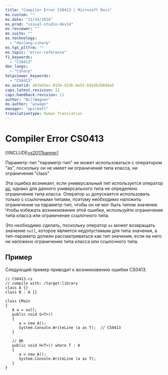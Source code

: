 ```yaml
---
title: "Compiler Error CS0413 | Microsoft Docs"
ms.custom: ""
ms.date: "11/24/2016"
ms.prod: "visual-studio-dev14"
ms.reviewer: ""
ms.suite: ""
ms.technology: 
  - "devlang-csharp"
ms.tgt_pltfrm: ""
ms.topic: "error-reference"
f1_keywords: 
  - "CS0413"
dev_langs: 
  - "CSharp"
helpviewer_keywords: 
  - "CS0413"
ms.assetid: a01bd1ec-015b-433b-be55-b91db268d6a5
caps.latest.revision: 11
caps.handback.revision: 11
author: "BillWagner"
ms.author: "wiwagn"
manager: "wpickett"
translationtype: Human Translation
---
```

# Compiler Error CS0413
[!INCLUDE[vs2017banner](../../../csharp/includes/vs2017banner.md)]

Параметр\-тип "параметр\-тип" не может использоваться с оператором "as", поскольку он не имеет ни ограничений типа класса, ни ограничения "class"  
  
 Эта ошибка возникает, если универсальный тип используется оператор [as](../../../csharp/language-reference/keywords/as.md), однако для данного универсального типа не определено ограничение типа класса.  Оператор `as` допускается использовать только с ссылочными типами, поэтому необходимо наложить ограничение на параметр\-тип, чтобы он не мог быть типом значения.  Чтобы избежать возникновения этой ошибки, используйте ограничение типа класса или ограничение ссылочного типа.  
  
 Это необходимо сделать, поскольку оператор `as` может возвращать значение `null`, которое является недопустимым для типа значения, а тип\-параметр должен рассматриваться как тип значения, если на него не наложено ограничение типа класса или ссылочного типа.  
  
## Пример  
 Следующий пример приводит к возникновению ошибки CS0413.  
  
```  
// CS0413.cs  
// compile with: /target:library  
class A {}  
class B : A {}  
  
class CMain  
{  
   A a = null;  
   public void G<T>()  
   {  
      a = new A();  
      System.Console.WriteLine (a as T);  // CS0413  
   }  
  
   // OK  
   public void H<T>() where T : A  
   {  
      a = new A();  
      System.Console.WriteLine (a as T);  
   }  
}  
```